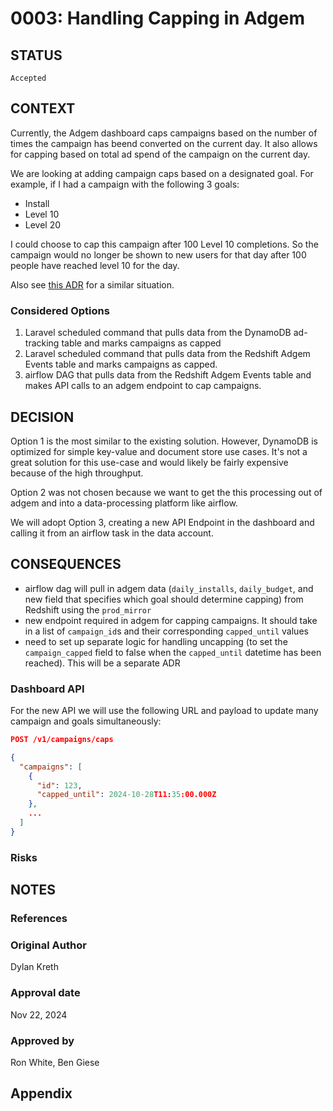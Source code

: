 # 0003: Handling Capping in Adgem

## STATUS
    Accepted

## CONTEXT

Currently, the Adgem dashboard caps campaigns based on the number of times the campaign has beend converted on the current day. It also allows for capping based on total ad spend of the campaign on the current day.

We are looking at adding campaign caps based on a designated goal. For example, if I had a campaign with the following 3 goals:
- Install
- Level 10
- Level 20

I could choose to cap this campaign after 100 Level 10 completions. So the campaign would no longer be shown to new users for that day after 100 people have reached level 10 for the day.

Also see [this ADR](https://main.d34po8gjhxcbxm.amplifyapp.com/architecture-decision-records/application/adgem/0013-sort-data-delivery-to-adgem/) for a similar situation.

### Considered Options

1. Laravel scheduled command that pulls data from the DynamoDB ad-tracking table and marks campaigns as capped
2. Laravel scheduled command that pulls data from the Redshift Adgem Events table and marks campaigns as capped.
3. airflow DAG that pulls data from the Redshift Adgem Events table and makes API calls to an adgem endpoint to cap campaigns.


## DECISION

Option 1 is the most similar to the existing solution. However, DynamoDB is optimized for simple key-value and document store use cases. It's not a great solution for this use-case and would likely be fairly expensive because of the high throughput.

Option 2 was not chosen because we want to get the this processing out of adgem and into a data-processing platform like airflow.

We will adopt Option 3, creating a new API Endpoint in the dashboard and calling it from an airflow task in the data account.

## CONSEQUENCES
- airflow dag will pull in adgem data (`daily_installs`, `daily_budget`, and new field that specifies which goal should determine capping) from Redshift using the `prod_mirror`
- new endpoint required in adgem for capping campaigns. It should take in a list of `campaign_id`s and their corresponding `capped_until` values
- need to set up separate logic for handling uncapping (to set the `campaign_capped` field to false when the `capped_until` datetime has been reached). This will be a separate ADR

### Dashboard API

For the new API we will use the following URL and payload to update
many campaign and goals simultaneously:
```json
POST /v1/campaigns/caps

{
  "campaigns": [
    {
      "id": 123,
      "capped_until": 2024-10-28T11:35:00.000Z
    },
    ...
  ]
}
```


### Risks


## NOTES

### References

### Original Author

Dylan Kreth

### Approval date

Nov 22, 2024

### Approved by

Ron White, Ben Giese

## Appendix
